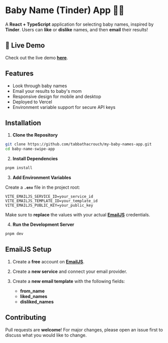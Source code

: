 # Baby Name (Tinder) App 👶💞

A **React + TypeScript** application for selecting baby names, inspired by **Tinder**. Users can **like** or **dislike** names, and then **email** their results!

## 🚀 Live Demo

Check out the live demo **[here](https://baby-names-hqb2tprq6-tabbathacrouchs-projects.vercel.app/)**.

## Features

- Look through baby names
- Email your results to baby's mom
- Responsive design for mobile and desktop
- Deployed to Vercel
- Environment variable support for secure API keys

## Installation

1. **Clone the Repository**

```bash
git clone https://github.com/tabbathacrouch/my-baby-names-app.git
cd baby-name-swipe-app
```

2. **Install Dependencies**

```bash
pnpm install
```

3. **Add Environment Variables**

Create a **`.env`** file in the project root:

```
VITE_EMAILJS_SERVICE_ID=your_service_id
VITE_EMAILJS_TEMPLATE_ID=your_template_id
VITE_EMAILJS_PUBLIC_KEY=your_public_key
```

Make sure to **replace** the values with your actual [**EmailJS**](https://www.emailjs.com/) credentials.

4. **Run the Development Server**

```bash
pnpm dev
```

## EmailJS Setup

1. Create a **free** account on **[EmailJS](https://www.emailjs.com/)**.
2. Create a **new service** and connect your email provider.
3. Create a **new email template** with the following fields:

   - **from_name**
   - **liked_names**
   - **disliked_names**

## Contributing

Pull requests are **welcome**! For major changes, please open an issue first to discuss what you would like to change.
